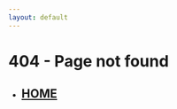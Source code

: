 ```yaml
---
layout: default
---
```


# 404 - Page not found

- ## [HOME](/)

<div style="overflow-wrap: anywhere">
</div>